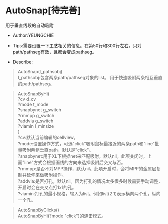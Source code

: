 # AutoSnap[待完善]  

用于垂直线段的自动吸附  

* Author:YEUNGCHIE  

* Tips:需要设置一下工艺相关的信息。在第50行和300行左右。只对path/pathseg有效，且都会变成pathseg。  

* Describe:  

> AutoSnap(l_pathsobj)  
  l_pathsobj:包含两条path/pathseg对象的list。
  用于快速吸附两条相互垂直的path/pathseg。

> AutoSnapByHi(  
  ?cv d_cv  
  ?mode t_mode  
  ?snapbynet g_switch  
  ?rmmpp g_switch  
  ?addvia g_switch  
  ?viamin l_minsize  
  )  
  ?cv:默认当前编辑的cellview。  
  ?mode:设置操作方式，可选"click"吸附鼠标最接近的两条path和"line"批量吸附两组垂直path，默认是"click"。  
  ?snapbynet:用于XL下根据net来匹配吸附，默认nil。此项关闭时，上面"line"方式会根据画线的方向来选择吸附后交叉与否。  
  ?rmmpp:是否不对MPP操作，默认nil。此项开启时，会将MPP的金属层复制并延伸来做吸附操作。  
  ?addvia:是否打孔，默认nil。因为打孔的情况太多很多时候需要手动调整，开启时会在交叉点打1x1的孔。  
  ?viamin:打孔的最小规格，输入为list。例如list(2 1)表示横向两个孔，纵向一个孔。  

> AutoSnapByClicks()  
  AutoSnapByHi(?mode "click")的连击模式。  
